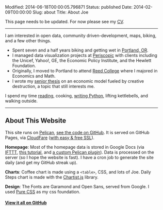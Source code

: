 Modified: 2014-06-18T00:00:05.796871
Status: published
Date: 2014-02-09T00:00:00
Slug: about
Title: About Joe

This page needs to be updated. For now please see my [CV]({filename}/pages/cv.md).

<hr>

I am interested in open data, community driven-development, maps, biking, and a few other things.

* Spent seven and a half years biking and getting wet in [Portland, OR](http://www.youtube.com/watch?v=3PC5PDlKKIo). 
* I managed data visualization projects at [Periscopic](http://periscopic.com) with clients including the Unicef, Yahoo!, GE, the Economic Policy Institute, and the Hewlett Foundation. 
* Originally, I moved to Portland to attend [Reed College](http://reed.edu) where I majored in Economics and Math. 
* I wrote my [senior thesis](https://s3.amazonaws.com/joehand_blog/Hand_ReedSeniorThesis_2009.pdf) on an economic model fueled by creative destruction, a topic that still interests me.

I spend my time [reading](https://www.goodreads.com/joehand), cooking, [writing Python](https://github.com/joehand), lifting kettlebells, and walking outside.

<hr>


## About This Website<a name="about-site"></a>

This site runs on [Pelican](http://docs.getpelican.com), [see the code on GitHub](https://github.com/joehand/joeahand). It is served on GitHub Pages, via [CloudFare](https://www.cloudflare.com/) ([with easy & free SSL](https://sheharyar.me/blog/free-ssl-for-github-pages-with-custom-domains/)).

**Homepage**: Most of the homepage data is stored in Google Docs (via [IFTTT](http://ifttt.com), [this tutorial](http://jlord.us/blog/your-own-instagram.html), and [a custom Pelican plugin](https://github.com/joehand/joeahand/tree/master/plugins/pelican_gdocs)). Data is processed on the server (so I hope the website is fast). I have a cron job to generate the site daily (and get my GitHub streak up).

**Charts**: Coffee chart is made using a `<table>`, CSS, and lots of Joe. Daily Steps chart is made with the [Chartist.js](http://gionkunz.github.io/chartist-js/index.html) library.

**Design**: The Fonts are Garamond and Open Sans, served from Google. I used [Pure CSS](http://purecss.io/layouts/) as my css foundation.

#### [View it all on GitHub](https://github.com/joehand/joeahand)
